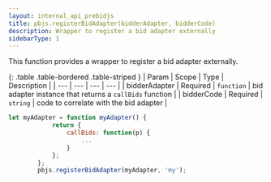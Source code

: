 ```yaml
---
layout: internal_api_prebidjs
title: pbjs.registerBidAdapter(bidderAdapter, bidderCode)
description: Wrapper to register a bid adapter externally
sidebarType: 1
---
```


This function provides a wrapper to register a bid adapter externally.


{: .table .table-bordered .table-striped }
| Param | Scope | Type | Description |
| --- | --- | --- | --- |
| bidderAdapter | Required | `function` | bid adapter instance that returns a `callBids` function  |
| bidderCode | Required | `string` | code to correlate with the bid adapter  |

```javascript
let myAdapter = function myAdapter() {
            return {
                callBids: function(p) {
                    ...
                }
            };
        };
        pbjs.registerBidAdapter(myAdapter, 'my');
```
